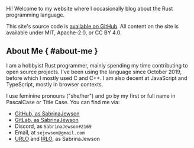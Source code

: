 Hi!
Welcome to my website where I occasionally blog about the Rust programming language.

This site's source code is [available on GitHub](https://github.com/SabrinaJewson/sabrinajewson.github.io).
All content on the site is available under MIT, Apache-2.0, or CC BY 4.0.

## About Me { #about-me }

I am a hobbyist Rust programmer,
mainly spending my time contributing to open source projects.
I've been using the language since October 2019,
before which I mostly used C and C++.
I am also decent at JavaScript and TypeScript, mostly in browser contexts.

I use feminine pronouns ("she/her")
and go by my first or full name in PascalCase or Title Case.
You can find me via:
- [GitHub, as SabrinaJewson](https://github.com/SabrinaJewson)
- [GitLab, as SabrinaJewson](https://gitlab.com/SabrinaJewson)
- Discord, as `SabrinaJewson#2169`
- Email, at `sejewson@gmail.com`
- [URLO](https://users.rust-lang.org/u/SabrinaJewson)
	and [IRLO](https://internals.rust-lang.org/u/SabrinaJewson),
	as SabrinaJewson
